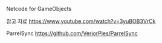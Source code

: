 Netcode for GameObjects

참고 자료
https://www.youtube.com/watch?v=3yuBOB3VrCk

ParrelSync
https://github.com/VeriorPies/ParrelSync
